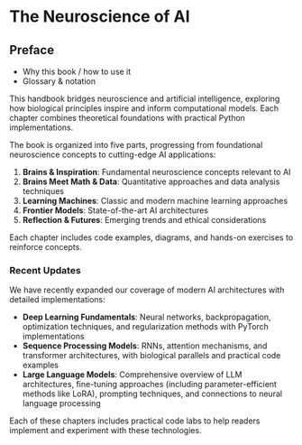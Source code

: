 # The Neuroscience of AI

## Preface
- Why this book / how to use it
- Glossary & notation

This handbook bridges neuroscience and artificial intelligence, exploring how biological principles inspire and inform computational models. Each chapter combines theoretical foundations with practical Python implementations.

The book is organized into five parts, progressing from foundational neuroscience concepts to cutting-edge AI applications:

1. **Brains & Inspiration**: Fundamental neuroscience concepts relevant to AI
2. **Brains Meet Math & Data**: Quantitative approaches and data analysis techniques
3. **Learning Machines**: Classic and modern machine learning approaches
4. **Frontier Models**: State-of-the-art AI architectures
5. **Reflection & Futures**: Emerging trends and ethical considerations

Each chapter includes code examples, diagrams, and hands-on exercises to reinforce concepts.

### Recent Updates

We have recently expanded our coverage of modern AI architectures with detailed implementations:

- **Deep Learning Fundamentals**: Neural networks, backpropagation, optimization techniques, and regularization methods with PyTorch implementations
- **Sequence Processing Models**: RNNs, attention mechanisms, and transformer architectures, with biological parallels and practical code examples
- **Large Language Models**: Comprehensive overview of LLM architectures, fine-tuning approaches (including parameter-efficient methods like LoRA), prompting techniques, and connections to neural language processing

Each of these chapters includes practical code labs to help readers implement and experiment with these technologies.

```{tableofcontents}
```